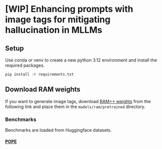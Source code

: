 # [WIP] Enhancing prompts with image tags for mitigating hallucination in MLLMs

## Setup

Use conda or venv to create a new python 3.12 environment and install the required packages.
```
pip install -r requirements.txt
```

## Download RAM weights

If you want to generate image tags, download [RAM++ weights](https://huggingface.co/xinyu1205/recognize-anything-plus-model/blob/main/ram_plus_swin_large_14m.pth) from the following link and place them in the `models/ram/pretrained` directory.


### Benchmarks

Benchmarks are loaded from Huggingface datasets.

#### [POPE](https://github.com/RUCAIBox/POPE)
